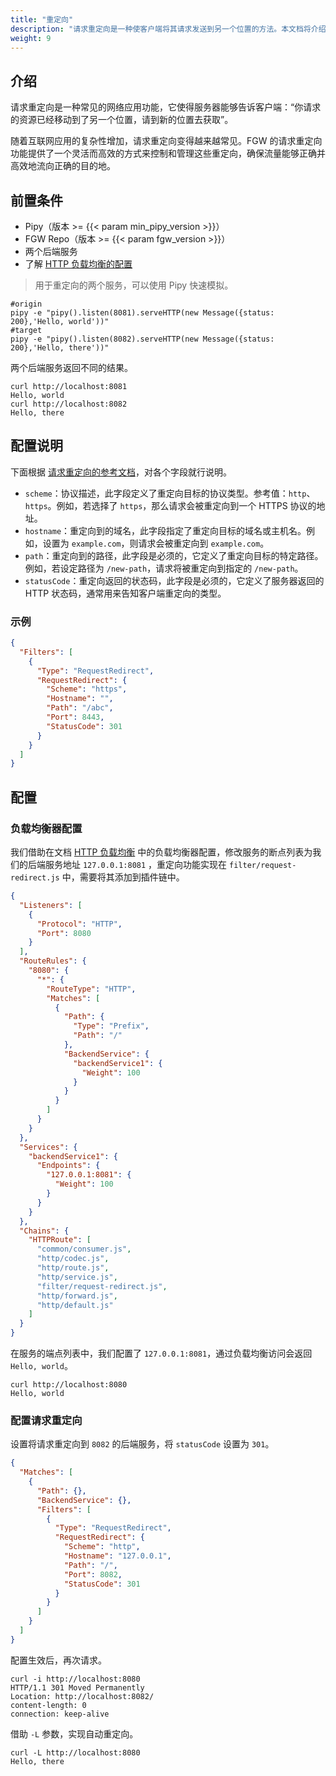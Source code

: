 ```yaml
---
title: "重定向"
description: "请求重定向是一种使客户端将其请求发送到另一个位置的方法。本文档将介绍 FGW 的请求重定向功能。"
weight: 9
---
```


## 介绍

请求重定向是一种常见的网络应用功能，它使得服务器能够告诉客户端：“你请求的资源已经移动到了另一个位置，请到新的位置去获取”。

随着互联网应用的复杂性增加，请求重定向变得越来越常见。FGW 的请求重定向功能提供了一个灵活而高效的方式来控制和管理这些重定向，确保流量能够正确并高效地流向正确的目的地。

## 前置条件

- Pipy（版本 >= {{< param min_pipy_version >}}）
- FGW Repo（版本 >= {{< param fgw_version >}}）
- 两个后端服务
- 了解 [HTTP 负载均衡的配置](/features/http-load-balancer/)

> 用于重定向的两个服务，可以使用 Pipy 快速模拟。

```shell
#origin
pipy -e "pipy().listen(8081).serveHTTP(new Message({status: 200},'Hello, world'))"
#target
pipy -e "pipy().listen(8082).serveHTTP(new Message({status: 200},'Hello, there'))"
```

两个后端服务返回不同的结果。

```shell
curl http://localhost:8081
Hello, world
curl http://localhost:8082
Hello, there
```

## 配置说明

下面根据 [请求重定向的参考文档](/reference/configuration/#4133-requestredirect)，对各个字段就行说明。

- `scheme`：协议描述，此字段定义了重定向目标的协议类型。参考值：`http`、`https`。例如，若选择了 `https`，那么请求会被重定向到一个 HTTPS 协议的地址。
- `hostname`：重定向到的域名，此字段指定了重定向目标的域名或主机名。例如，设置为 `example.com`，则请求会被重定向到 `example.com`。
- `path`：重定向到的路径，此字段是必须的，它定义了重定向目标的特定路径。例如，若设定路径为 `/new-path`，请求将被重定向到指定的 `/new-path`。
- `statusCode`：重定向返回的状态码，此字段是必须的，它定义了服务器返回的 HTTP 状态码，通常用来告知客户端重定向的类型。

### 示例

```json
{
  "Filters": [
    {
      "Type": "RequestRedirect",
      "RequestRedirect": {
        "Scheme": "https",
        "Hostname": "",
        "Path": "/abc",
        "Port": 8443,
        "StatusCode": 301
      }
    }
  ]
}
```

## 配置

### 负载均衡器配置

我们借助在文档 [HTTP 负载均衡](/features/http-load-balancer/) 中的负载均衡器配置，修改服务的断点列表为我们的后端服务地址 `127.0.0.1:8081` ，重定向功能实现在 `filter/request-redirect.js` 中，需要将其添加到插件链中。

```json
{
  "Listeners": [
    {
      "Protocol": "HTTP",
      "Port": 8080
    }
  ],
  "RouteRules": {
    "8080": {
      "*": {
        "RouteType": "HTTP",
        "Matches": [
          {
            "Path": {
              "Type": "Prefix",
              "Path": "/"
            },
            "BackendService": {
              "backendService1": {
                "Weight": 100
              }
            }
          }
        ]
      }
    }
  },
  "Services": {
    "backendService1": {
      "Endpoints": {
        "127.0.0.1:8081": {
          "Weight": 100
        }
      }
    }
  },
  "Chains": {
    "HTTPRoute": [
      "common/consumer.js",
      "http/codec.js",
      "http/route.js",
      "http/service.js",
      "filter/request-redirect.js",
      "http/forward.js",
      "http/default.js"
    ]
  }
}
```

在服务的端点列表中，我们配置了 `127.0.0.1:8081`，通过负载均衡访问会返回 `Hello, world`。

```shell
curl http://localhost:8080
Hello, world
```

### 配置请求重定向

设置将请求重定向到 `8082` 的后端服务，将 `statusCode` 设置为 `301`。

```json
{
  "Matches": [
    {
      "Path": {},
      "BackendService": {},
      "Filters": [
        {
          "Type": "RequestRedirect",
          "RequestRedirect": {
            "Scheme": "http",
            "Hostname": "127.0.0.1",
            "Path": "/",
            "Port": 8082,
            "StatusCode": 301
          }
        }
      ]
    }
  ]
}
```

配置生效后，再次请求。

```shell
curl -i http://localhost:8080
HTTP/1.1 301 Moved Permanently
Location: http://localhost:8082/
content-length: 0
connection: keep-alive
```

借助 `-L` 参数，实现自动重定向。

```shell
curl -L http://localhost:8080
Hello, there
```
